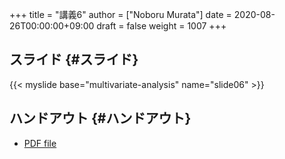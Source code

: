 +++
title = "講義6"
author = ["Noboru Murata"]
date = 2020-08-26T00:00:00+09:00
draft = false
weight = 1007
+++

## スライド {#スライド}

{{< myslide base="multivariate-analysis" name="slide06" >}}


## ハンドアウト {#ハンドアウト}

-   [PDF file](https://noboru-murata.github.io/multivariate-analysis/pdfs/slide06.pdf)